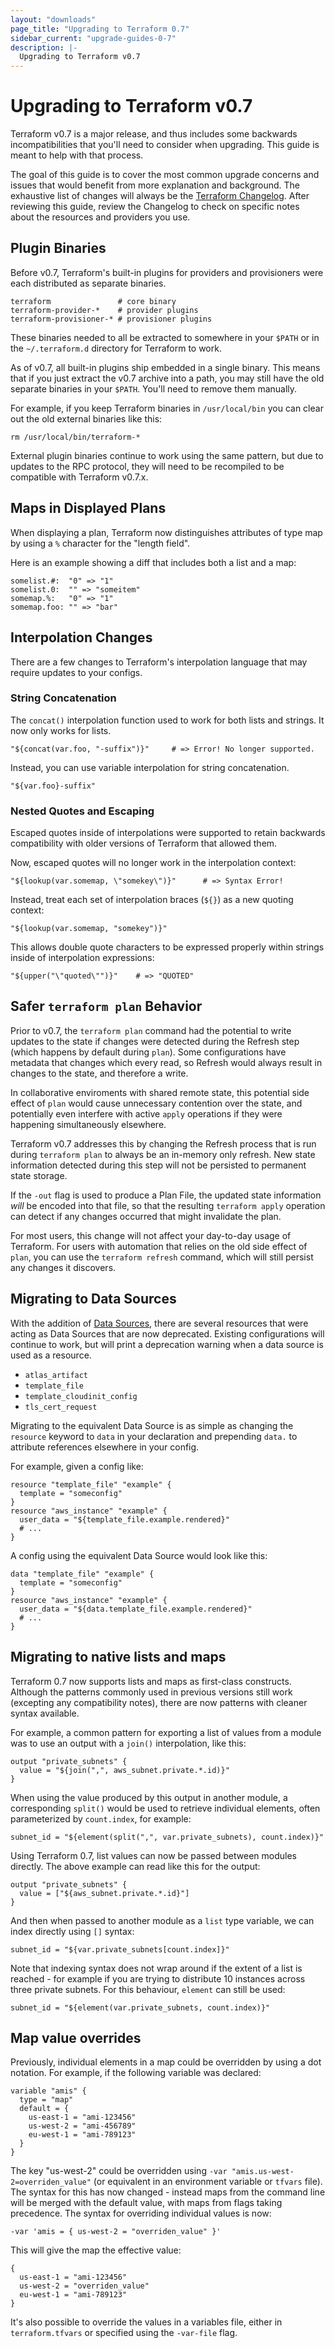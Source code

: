 ```yaml
---
layout: "downloads"
page_title: "Upgrading to Terraform 0.7"
sidebar_current: "upgrade-guides-0-7"
description: |-
  Upgrading to Terraform v0.7
---
```


# Upgrading to Terraform v0.7

Terraform v0.7 is a major release, and thus includes some backwards incompatibilities that you'll need to consider when upgrading. This guide is meant to help with that process.

The goal of this guide is to cover the most common upgrade concerns and issues that would benefit from more explanation and background. The exhaustive list of changes will always be the [Terraform Changelog](https://github.com/hashicorp/terraform/blob/master/CHANGELOG.md). After reviewing this guide, review the Changelog to check on specific notes about the resources and providers you use.

## Plugin Binaries

Before v0.7, Terraform's built-in plugins for providers and provisioners were each distributed as separate binaries.

```
terraform               # core binary
terraform-provider-*    # provider plugins
terraform-provisioner-* # provisioner plugins
```

These binaries needed to all be extracted to somewhere in your `$PATH` or in the `~/.terraform.d` directory for Terraform to work.

As of v0.7, all built-in plugins ship embedded in a single binary. This means that if you just extract the v0.7 archive into a path, you may still have the old separate binaries in your `$PATH`. You'll need to remove them manually.

For example, if you keep Terraform binaries in `/usr/local/bin` you can clear out the old external binaries like this:

```
rm /usr/local/bin/terraform-*
```

External plugin binaries continue to work using the same pattern, but due to updates to the RPC protocol, they will need to be recompiled to be compatible with Terraform v0.7.x.

## Maps in Displayed Plans

When displaying a plan, Terraform now distinguishes attributes of type map by using a `%` character for the "length field".

Here is an example showing a diff that includes both a list and a map:

```
somelist.#:  "0" => "1"
somelist.0:  "" => "someitem"
somemap.%:   "0" => "1"
somemap.foo: "" => "bar"
```

## Interpolation Changes

There are a few changes to Terraform's interpolation language that may require updates to your configs.

### String Concatenation

The `concat()` interpolation function used to work for both lists and strings. It now only works for lists.

```
"${concat(var.foo, "-suffix")}"     # => Error! No longer supported.
```

Instead, you can use variable interpolation for string concatenation.

```
"${var.foo}-suffix"
```

### Nested Quotes and Escaping

Escaped quotes inside of interpolations were supported to retain backwards compatibility with older versions of Terraform that allowed them.

Now, escaped quotes will no longer work in the interpolation context:

```
"${lookup(var.somemap, \"somekey\")}"      # => Syntax Error!
```

Instead, treat each set of interpolation braces (`${}`) as a new quoting context:

```
"${lookup(var.somemap, "somekey")}"
```

This allows double quote characters to be expressed properly within strings inside of interpolation expressions:

```
"${upper("\"quoted\"")}"    # => "QUOTED"
```

## Safer `terraform plan` Behavior

Prior to v0.7, the `terraform plan` command had the potential to write updates to the state if changes were detected during the Refresh step (which happens by default during `plan`). Some configurations have metadata that changes which every read, so Refresh would always result in changes to the state, and therefore a write.

In collaborative enviroments with shared remote state, this potential side effect of `plan` would cause unnecessary contention over the state, and potentially even interfere with active `apply` operations if they were happening simultaneously elsewhere.

Terraform v0.7 addresses this by changing the Refresh process that is run during `terraform plan` to always be an in-memory only refresh. New state information detected during this step will not be persisted to permanent state storage.

If the `-out` flag is used to produce a Plan File, the updated state information _will_ be encoded into that file, so that the resulting `terraform apply` operation can detect if any changes occurred that might invalidate the plan.

For most users, this change will not affect your day-to-day usage of Terraform. For users with automation that relies on the old side effect of `plan`, you can use the `terraform refresh` command, which will still persist any changes it discovers.

## Migrating to Data Sources

With the addition of [Data Sources](/docs/configuration/data-sources.html), there are several resources that were acting as Data Sources that are now deprecated. Existing configurations will continue to work, but will print a deprecation warning when a data source is used as a resource.

 * `atlas_artifact`
 * `template_file`
 * `template_cloudinit_config`
 * `tls_cert_request`

Migrating to the equivalent Data Source is as simple as changing the `resource` keyword to `data` in your declaration and prepending `data.` to attribute references elsewhere in your config.

For example, given a config like:

```
resource "template_file" "example" {
  template = "someconfig"
}
resource "aws_instance" "example" {
  user_data = "${template_file.example.rendered}"
  # ...
}
```

A config using the equivalent Data Source would look like this:

```
data "template_file" "example" {
  template = "someconfig"
}
resource "aws_instance" "example" {
  user_data = "${data.template_file.example.rendered}"
  # ...
}
```

## Migrating to native lists and maps

Terraform 0.7 now supports lists and maps as first-class constructs. Although the patterns commonly used in previous versions still work (excepting any compatibility notes), there are now patterns with cleaner syntax available.

For example, a common pattern for exporting a list of values from a module was to use an output with a `join()` interpolation, like this:

```
output "private_subnets" {
  value = "${join(",", aws_subnet.private.*.id)}"
}
```

When using the value produced by this output in another module, a corresponding `split()` would be used to retrieve individual elements, often parameterized by `count.index`, for example:

```
subnet_id = "${element(split(",", var.private_subnets), count.index)}"
```

Using Terraform 0.7, list values can now be passed between modules directly. The above example can read like this for the output:

```
output "private_subnets" {
  value = ["${aws_subnet.private.*.id}"]
}
```

And then when passed to another module as a `list` type variable, we can index directly using `[]` syntax:

```
subnet_id = "${var.private_subnets[count.index]}"
```

Note that indexing syntax does not wrap around if the extent of a list is reached - for example if you are trying to distribute 10 instances across three private subnets. For this behaviour, `element` can still be used:

```
subnet_id = "${element(var.private_subnets, count.index)}"
```

## Map value overrides

Previously, individual elements in a map could be overridden by using a dot notation. For example, if the following variable was declared:

```
variable "amis" {
  type = "map"
  default = {
    us-east-1 = "ami-123456"
    us-west-2 = "ami-456789"
    eu-west-1 = "ami-789123"
  }
}
```

The key "us-west-2" could be overridden using `-var "amis.us-west-2=overriden_value"` (or equivalent in an environment variable or `tfvars` file). The syntax for this has now changed - instead maps from the command line will be merged with the default value, with maps from flags taking precedence. The syntax for overriding individual values is now:

```
-var 'amis = { us-west-2 = "overriden_value" }'
```

This will give the map the effective value:

```
{
  us-east-1 = "ami-123456"
  us-west-2 = "overriden_value"
  eu-west-1 = "ami-789123"
}
```

It's also possible to override the values in a variables file, either in `terraform.tfvars` or specified using the `-var-file` flag. 
